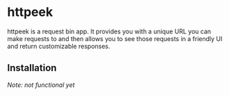 # httpeek

httpeek is a request bin app. It provides you with a unique URL you can make requests to
and then allows you to see those requests in a friendly UI and return customizable responses.

## Installation

*Note: not functional yet*

